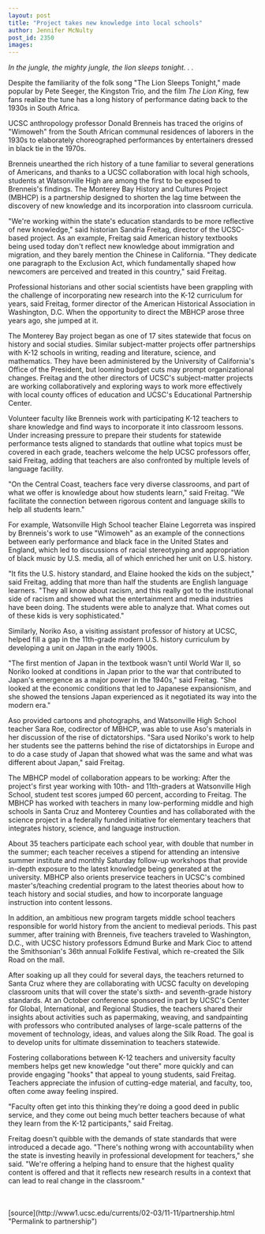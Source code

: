 ```yaml
---
layout: post
title: "Project takes new knowledge into local schools"
author: Jennifer McNulty
post_id: 2350
images:
---
```


<p>
  <i>In the jungle, the mighty jungle, the lion sleeps tonight. . .</i><br>
</p>
<p>
  Despite the familiarity of the folk song "The Lion Sleeps Tonight," made popular by Pete Seeger, the Kingston Trio, and the film <i>The Lion King,</i> few fans realize the tune has a long history of performance dating back to the 1930s in South Africa.<br>
</p>
<p>
  UCSC anthropology professor Donald Brenneis has traced the origins of "Wimoweh" from the South African communal residences of laborers in the 1930s to elaborately choreographed performances by entertainers dressed in black tie in the 1970s.
</p>
<p>
  Brenneis unearthed the rich history of a tune familiar to several generations of Americans, and thanks to a UCSC collaboration with local high schools, students at Watsonville High are among the first to be exposed to Brenneis's findings. The Monterey Bay History and Cultures Project (MBHCP) is a partnership designed to shorten the lag time between the discovery of new knowledge and its incorporation into classroom curricula.
</p>
<p>
  "We're working within the state's education standards to be more reflective of new knowledge," said historian Sandria Freitag, director of the UCSC-based project. As an example, Freitag said American history textbooks being used today don't reflect new knowledge about immigration and migration, and they barely mention the Chinese in California. "They dedicate one paragraph to the Exclusion Act, which fundamentally shaped how newcomers are perceived and treated in this country," said Freitag.
</p>
<p>
  Professional historians and other social scientists have been grappling with the challenge of incorporating new research into the K-12 curriculum for years, said Freitag, former director of the American Historical Association in Washington, D.C. When the opportunity to direct the MBHCP arose three years ago, she jumped at it.
</p>
<p>
  The Monterey Bay project began as one of 17 sites statewide that focus on history and social studies. Similar subject-matter projects offer partnerships with K-12 schools in writing, reading and literature, science, and mathematics. They have been administered by the University of California's Office of the President, but looming budget cuts may prompt organizational changes. Freitag and the other directors of UCSC's subject-matter projects are working collaboratively and exploring ways to work more effectively with local county offices of education and UCSC's Educational Partnership Center.
</p>
<p>
  Volunteer faculty like Brenneis work with participating K-12 teachers to share knowledge and find ways to incorporate it into classroom lessons. Under increasing pressure to prepare their students for statewide performance tests aligned to standards that outline what topics must be covered in each grade, teachers welcome the help UCSC professors offer, said Freitag, adding that teachers are also confronted by multiple levels of language facility.
</p>
<p>
  "On the Central Coast, teachers face very diverse classrooms, and part of what we offer is knowledge about how students learn," said Freitag. "We facilitate the connection between rigorous content and language skills to help all students learn."
</p>
<p>
  For example, Watsonville High School teacher Elaine Legorreta was inspired by Brenneis's work to use "Wimoweh" as an example of the connections between early performance and black face in the United States and England, which led to discussions of racial stereotyping and appropriation of black music by U.S. media, all of which enriched her unit on U.S. history.
</p>
<p>
  "It fits the U.S. history standard, and Elaine hooked the kids on the subject," said Freitag, adding that more than half the students are English language learners. "They all know about racism, and this really got to the institutional side of racism and showed what the entertainment and media industries have been doing. The students were able to analyze that. What comes out of these kids is very sophisticated."
</p>
<p>
  Similarly, Noriko Aso, a visiting assistant professor of history at UCSC, helped fill a gap in the 11th-grade modern U.S. history curriculum by developing a unit on Japan in the early 1900s.
</p>
<p>
  "The first mention of Japan in the textbook wasn't until World War II, so Noriko looked at conditions in Japan prior to the war that contributed to Japan's emergence as a major power in the 1940s," said Freitag. "She looked at the economic conditions that led to Japanese expansionism, and she showed the tensions Japan experienced as it negotiated its way into the modern era."
</p>
<p>
  Aso provided cartoons and photographs, and Watsonville High School teacher Sara Roe, codirector of MBHCP, was able to use Aso's materials in her discussion of the rise of dictatorships. "Sara used Noriko's work to help her students see the patterns behind the rise of dictatorships in Europe and to do a case study of Japan that showed what was the same and what was different about Japan," said Freitag.
</p>
<p>
  The MBHCP model of collaboration appears to be working: After the project's first year working with 10th- and 11th-graders at Watsonville High School, student test scores jumped 60 percent, according to Freitag. The MBHCP has worked with teachers in many low-performing middle and high schools in Santa Cruz and Monterey Counties and has collaborated with the science project in a federally funded initiative for elementary teachers that integrates history, science, and language instruction.
</p>
<p>
  About 35 teachers participate each school year, with double that number in the summer; each teacher receives a stipend for attending an intensive summer institute and monthly Saturday follow-up workshops that provide in-depth exposure to the latest knowledge being generated at the university. MBHCP also orients preservice teachers in UCSC's combined master's/teaching credential program to the latest theories about how to teach history and social studies, and how to incorporate language instruction into content lessons.
</p>
<p>
  In addition, an ambitious new program targets middle school teachers responsible for world history from the ancient to medieval periods. This past summer, after training with Brenneis, five teachers traveled to Washington, D.C., with UCSC history professors Edmund Burke and Mark Cioc to attend the Smithsonian's 36th annual Folklife Festival, which re-created the Silk Road on the mall.
</p>
<p>
  After soaking up all they could for several days, the teachers returned to Santa Cruz where they are collaborating with UCSC faculty on developing classroom units that will cover the state's sixth- and seventh-grade history standards. At an October conference sponsored in part by UCSC's Center for Global, International, and Regional Studies, the teachers shared their insights about activities such as papermaking, weaving, and sandpainting with professors who contributed analyses of large-scale patterns of the movement of technology, ideas, and values along the Silk Road. The goal is to develop units for ultimate dissemination to teachers statewide.
</p>
<p>
  Fostering collaborations between K-12 teachers and university faculty members helps get new knowledge "out there" more quickly and can provide engaging "hooks" that appeal to young students, said Freitag. Teachers appreciate the infusion of cutting-edge material, and faculty, too, often come away feeling inspired.
</p>
<p>
  "Faculty often get into this thinking they're doing a good deed in public service, and they come out being much better teachers because of what they learn from the K-12 participants," said Freitag.
</p>
<p>
  Freitag doesn't quibble with the demands of state standards that were introduced a decade ago. "There's nothing wrong with accountability when the state is investing heavily in professional development for teachers," she said. "We're offering a helping hand to ensure that the highest quality content is offered and that it reflects new research results in a context that can lead to real change in the classroom."<br>
  <br>
  <br>

</p>
<p>

</p>
[source](http://www1.ucsc.edu/currents/02-03/11-11/partnership.html "Permalink to partnership")
